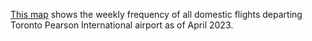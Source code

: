 [This map](https://rpubs.com/ndavulcu/yyz_map) shows the weekly frequency of all domestic flights departing Toronto Pearson International airport as of April 2023. 


